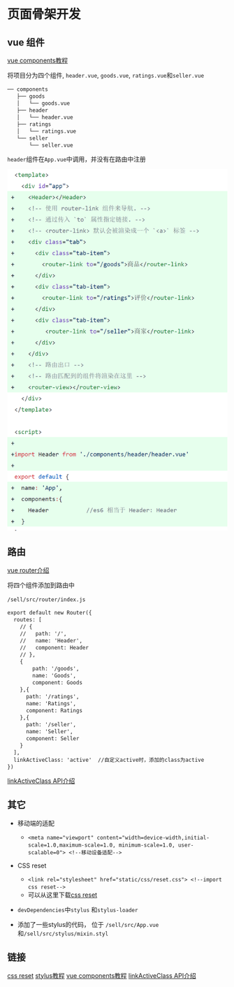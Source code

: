 # 页面骨架开发

## vue 组件

[vue components教程](https://cn.vuejs.org/v2/guide/components-registration.html)

将项目分为四个组件, `header.vue`, `goods.vue`, `ratings.vue`和`seller.vue`

```
── components
   ├── goods
   │   └── goods.vue
   ├── header
   │   └── header.vue
   ├── ratings
   │   └── ratings.vue
   └── seller
       └── seller.vue

```

`header`组件在`App.vue`中调用，并没有在路由中注册

![vue-router_1.png](./img/vue-router_1.png)

## 路由

[vue router介绍](https://router.vuejs.org/zh/)

将四个组件添加到路由中

`/sell/src/router/index.js`

```
export default new Router({
  routes: [
    // {
    //   path: '/',
    //   name: 'Header',
    //   component: Header
    // },
    {
    	path: '/goods',
    	name: 'Goods',
    	component: Goods
    },{
      path: '/ratings',
      name: 'Ratings',
      component: Ratings
    },{
      path: '/seller',
      name: 'Seller',
      component: Seller
    }
  ],
  linkActiveClass: 'active'  //自定义active时，添加的class为active
})

```
[linkActiveClass API介绍](https://router.vuejs.org/zh/api/#base)

## 其它

* 移动端的适配
  * `<meta name="viewport" content="width=device-width,initial-scale=1.0,maximum-scale=1.0, minimum-scale=1.0, user-scalable=0"> <!--移动设备适配-->`

* CSS reset

  * `<link rel="stylesheet" href="static/css/reset.css"> <!--import css reset-->`
  * 可以从这里下载[css reset](https://cssreset.com/)

* `devDependencies`中`stylus` 和`stylus-loader`
* 添加了一些stylus的代码， 位于 `/sell/src/App.vue`和`/sell/src/stylus/mixin.styl`

## 链接

[css reset](https://cssreset.com/)
[stylus教程](http://stylus-lang.com/)
[vue components教程](https://cn.vuejs.org/v2/guide/components-registration.html)
[linkActiveClass API介绍](https://router.vuejs.org/zh/api/#base)